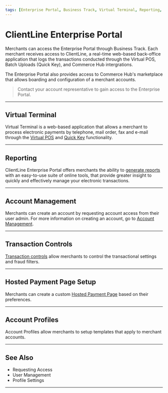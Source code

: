 ```yaml
---
tags: [Enterprise Portal, Business Track, Virtual Terminal, Reporting, Settings]
---
```


# ClientLine Enterprise Portal

Merchants can access the Enterprise Portal through Business Track. Each merchant receives access to ClientLine, a real-time web-based back-office application that logs the transactions conducted through the Virtual POS, Batch Uploads (Quick Key), and Commerce Hub intergrations. 

The Enterprise Portal also provides access to Commerce Hub's marketplace that allows boarding and configuration of a merchant accounts. 

<!-- info -->
> Contact your account representative to gain access to the Enterprise Portal.

---

## Virtual Terminal

Virtual Terminal is a web-based application that allows a merchant to process electronic payments by telephone, mail order, fax and e-mail through the [Virtual POS](?path=docs/Resources/Guides/Enterprise-Portal/Virtual-Terminal.md) and [Quick Key](?path=docs/Resources/Guides/Enterprise-Portal/Quick-Key.md) functionality.

---

## Reporting

ClientLine Enterprise Portal offers merchants the ability to [generate reports](?path=docs/Resources/Guides/Enterprise-Portal/Reporting.md) with an easy-to-use suite of online tools, that provide greater insight to quickly and effectively manage your electronic transactions.

---

## Account Management

Merchants can create an account by requesting account access from their user admin. For more information on creating an account, go to [Account Management](?path=docs/Resources/Guides/Enterprise-Portal/Account-Management.md).

---

## Transaction Controls

[Transaction controls](?path=docs/Resources/Guides/Fraud/Fraud-Settings-Filters.md)  allow merchants to control the transactional settings and fraud filters.

---

## Hosted Payment Page Setup

Merchants can create a custom [Hosted Payment Page](?pagedocs/Online-Mobile-Digital/Hosted-Payment-Page/Hosted-Payment-Page.md) based on their preferences.

---
## Account Profiles 

Account Profiles allow merchants to setup templates that apply to merchant accounts.


---

## See Also

- Requesting Access
- User Management
- Profile Settings

---

